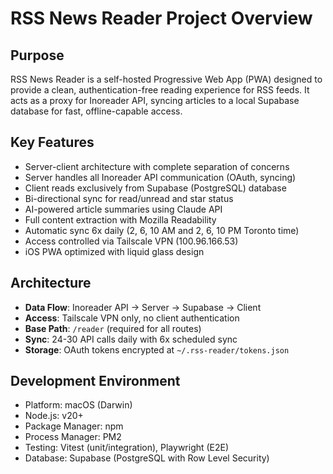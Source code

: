 # RSS News Reader Project Overview

## Purpose
RSS News Reader is a self-hosted Progressive Web App (PWA) designed to provide a clean, authentication-free reading experience for RSS feeds. It acts as a proxy for Inoreader API, syncing articles to a local Supabase database for fast, offline-capable access.

## Key Features
- Server-client architecture with complete separation of concerns
- Server handles all Inoreader API communication (OAuth, syncing)
- Client reads exclusively from Supabase (PostgreSQL) database
- Bi-directional sync for read/unread and star status
- AI-powered article summaries using Claude API
- Full content extraction with Mozilla Readability
- Automatic sync 6x daily (2, 6, 10 AM and 2, 6, 10 PM Toronto time)
- Access controlled via Tailscale VPN (100.96.166.53)
- iOS PWA optimized with liquid glass design

## Architecture
- **Data Flow**: Inoreader API → Server → Supabase → Client
- **Access**: Tailscale VPN only, no client authentication
- **Base Path**: `/reader` (required for all routes)
- **Sync**: 24-30 API calls daily with 6x scheduled sync
- **Storage**: OAuth tokens encrypted at `~/.rss-reader/tokens.json`

## Development Environment
- Platform: macOS (Darwin)
- Node.js: v20+
- Package Manager: npm
- Process Manager: PM2
- Testing: Vitest (unit/integration), Playwright (E2E)
- Database: Supabase (PostgreSQL with Row Level Security)